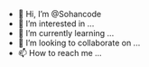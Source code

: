 - 👋 Hi, I’m @Sohancode
- 👀 I’m interested in ...
- 🌱 I’m currently learning ...
- 💞️ I’m looking to collaborate on ...
- 📫 How to reach me ...

<!---
Sohancode/Sohancode is a ✨ special ✨ repository because its `README.md` (this file) appears on your GitHub profile.
You can click the Preview link to take a look at your changes.
--->
